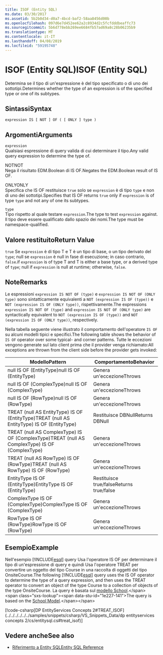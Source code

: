 ```yaml
---
title: ISOF (Entity SQL)
ms.date: 03/30/2017
ms.assetid: 5b2b0d34-d0a7-4bcd-baf2-58aa8456d00b
ms.openlocfilehash: 097d6e7d452ee62a2c8934d2c5fcfdddbeaffc73
ms.sourcegitcommit: 5b6d778ebb269ee6684fb57ad69a8c28b06235b9
ms.translationtype: MT
ms.contentlocale: it-IT
ms.lasthandoff: 04/08/2019
ms.locfileid: "59195748"
---
```

# <a name="isof-entity-sql"></a><span data-ttu-id="1e227-102">ISOF (Entity SQL)</span><span class="sxs-lookup"><span data-stu-id="1e227-102">ISOF (Entity SQL)</span></span>
<span data-ttu-id="1e227-103">Determina se il tipo di un'espressione è del tipo specificato o di uno dei sottotipi.</span><span class="sxs-lookup"><span data-stu-id="1e227-103">Determines whether the type of an expression is of the specified type or one of its subtypes.</span></span>  
  
## <a name="syntax"></a><span data-ttu-id="1e227-104">Sintassi</span><span class="sxs-lookup"><span data-stu-id="1e227-104">Syntax</span></span>  
  
```  
expression IS [ NOT ] OF ( [ ONLY ] type )  
```  
  
## <a name="arguments"></a><span data-ttu-id="1e227-105">Argomenti</span><span class="sxs-lookup"><span data-stu-id="1e227-105">Arguments</span></span>  
 `expression`  
 <span data-ttu-id="1e227-106">Qualsiasi espressione di query valida di cui determinare il tipo.</span><span class="sxs-lookup"><span data-stu-id="1e227-106">Any valid query expression to determine the type of.</span></span>  
  
 <span data-ttu-id="1e227-107">NOT</span><span class="sxs-lookup"><span data-stu-id="1e227-107">NOT</span></span>  
 <span data-ttu-id="1e227-108">Nega il risultato EDM.Boolean di IS OF.</span><span class="sxs-lookup"><span data-stu-id="1e227-108">Negates the EDM.Boolean result of IS OF.</span></span>  
  
 <span data-ttu-id="1e227-109">ONLY</span><span class="sxs-lookup"><span data-stu-id="1e227-109">ONLY</span></span>  
 <span data-ttu-id="1e227-110">Specifica che IS OF restituisce `true` solo se `expression` è di tipo `type` e non di uno dei sottotipi.</span><span class="sxs-lookup"><span data-stu-id="1e227-110">Specifies that IS OF returns `true` only if `expression` is of type `type` and not any of one its subtypes.</span></span>  
  
 `type`  
 <span data-ttu-id="1e227-111">Tipo rispetto al quale testare `expression`.</span><span class="sxs-lookup"><span data-stu-id="1e227-111">The type to test `expression` against.</span></span> <span data-ttu-id="1e227-112">Il tipo deve essere qualificato dallo spazio dei nomi.</span><span class="sxs-lookup"><span data-stu-id="1e227-112">The type must be namespace-qualified.</span></span>  
  
## <a name="return-value"></a><span data-ttu-id="1e227-113">Valore restituito</span><span class="sxs-lookup"><span data-stu-id="1e227-113">Return Value</span></span>  
 `true` <span data-ttu-id="1e227-114">Se `expression` è di tipo T e T è un tipo di base, o un tipo derivato del `type`; null se `expression` è null in fase di esecuzione; in caso contrario, `false`.</span><span class="sxs-lookup"><span data-stu-id="1e227-114">if `expression` is of type T and T is either a base type, or a derived type of `type`; null if `expression` is null at runtime; otherwise, `false`.</span></span>  
  
## <a name="remarks"></a><span data-ttu-id="1e227-115">Note</span><span class="sxs-lookup"><span data-stu-id="1e227-115">Remarks</span></span>  
 <span data-ttu-id="1e227-116">Le espressioni `expression IS NOT OF (type)` e `expression IS NOT OF (ONLY type)` sono sintatticamente equivalenti a `NOT (expression IS OF (type))` e `NOT (expression IS OF (ONLY type))`, rispettivamente.</span><span class="sxs-lookup"><span data-stu-id="1e227-116">The expressions `expression IS NOT OF (type)` and `expression IS NOT OF (ONLY type)` are syntactically equivalent to `NOT (expression IS OF (type))` and `NOT (expression IS OF (ONLY type))`, respectively.</span></span>  
  
 <span data-ttu-id="1e227-117">Nella tabella seguente viene illustrato il comportamento dell'operatore `IS OF` su alcuni modelli tipici e specifici.</span><span class="sxs-lookup"><span data-stu-id="1e227-117">The following table shows the behavior of `IS OF` operator over some typical- and corner patterns.</span></span> <span data-ttu-id="1e227-118">Tutte le eccezioni vengono generate sul lato client prima che il provider venga richiamato:</span><span class="sxs-lookup"><span data-stu-id="1e227-118">All exceptions are thrown from the client side before the provider gets invoked:</span></span>  
  
|<span data-ttu-id="1e227-119">Modello</span><span class="sxs-lookup"><span data-stu-id="1e227-119">Pattern</span></span>|<span data-ttu-id="1e227-120">Comportamento</span><span class="sxs-lookup"><span data-stu-id="1e227-120">Behavior</span></span>|  
|-------------|--------------|  
|<span data-ttu-id="1e227-121">null IS OF (EntityType)</span><span class="sxs-lookup"><span data-stu-id="1e227-121">null IS OF (EntityType)</span></span>|<span data-ttu-id="1e227-122">Genera un'eccezione</span><span class="sxs-lookup"><span data-stu-id="1e227-122">Throws</span></span>|  
|<span data-ttu-id="1e227-123">null IS OF (ComplexType)</span><span class="sxs-lookup"><span data-stu-id="1e227-123">null IS OF (ComplexType)</span></span>|<span data-ttu-id="1e227-124">Genera un'eccezione</span><span class="sxs-lookup"><span data-stu-id="1e227-124">Throws</span></span>|  
|<span data-ttu-id="1e227-125">null IS OF (RowType)</span><span class="sxs-lookup"><span data-stu-id="1e227-125">null IS OF (RowType)</span></span>|<span data-ttu-id="1e227-126">Genera un'eccezione</span><span class="sxs-lookup"><span data-stu-id="1e227-126">Throws</span></span>|  
|<span data-ttu-id="1e227-127">TREAT (null AS EntityType) IS OF (EntityType)</span><span class="sxs-lookup"><span data-stu-id="1e227-127">TREAT (null AS EntityType) IS OF (EntityType)</span></span>|<span data-ttu-id="1e227-128">Restituisce DBNull</span><span class="sxs-lookup"><span data-stu-id="1e227-128">Returns DBNull</span></span>|  
|<span data-ttu-id="1e227-129">TREAT (null AS ComplexType) IS OF (ComplexType)</span><span class="sxs-lookup"><span data-stu-id="1e227-129">TREAT (null AS ComplexType) IS OF (ComplexType)</span></span>|<span data-ttu-id="1e227-130">Genera un'eccezione</span><span class="sxs-lookup"><span data-stu-id="1e227-130">Throws</span></span>|  
|<span data-ttu-id="1e227-131">TREAT (null AS RowType) IS OF (RowType)</span><span class="sxs-lookup"><span data-stu-id="1e227-131">TREAT (null AS RowType) IS OF (RowType)</span></span>|<span data-ttu-id="1e227-132">Genera un'eccezione</span><span class="sxs-lookup"><span data-stu-id="1e227-132">Throws</span></span>|  
|<span data-ttu-id="1e227-133">EntityType IS OF (EntityType)</span><span class="sxs-lookup"><span data-stu-id="1e227-133">EntityType IS OF (EntityType)</span></span>|<span data-ttu-id="1e227-134">Restituisce true/false</span><span class="sxs-lookup"><span data-stu-id="1e227-134">Returns true/false</span></span>|  
|<span data-ttu-id="1e227-135">ComplexType IS OF (ComplexType)</span><span class="sxs-lookup"><span data-stu-id="1e227-135">ComplexType IS OF (ComplexType)</span></span>|<span data-ttu-id="1e227-136">Genera un'eccezione</span><span class="sxs-lookup"><span data-stu-id="1e227-136">Throws</span></span>|  
|<span data-ttu-id="1e227-137">RowType IS OF (RowType)</span><span class="sxs-lookup"><span data-stu-id="1e227-137">RowType IS OF (RowType)</span></span>|<span data-ttu-id="1e227-138">Genera un'eccezione</span><span class="sxs-lookup"><span data-stu-id="1e227-138">Throws</span></span>|  
  
## <a name="example"></a><span data-ttu-id="1e227-139">Esempio</span><span class="sxs-lookup"><span data-stu-id="1e227-139">Example</span></span>  
 <span data-ttu-id="1e227-140">Nell'esempio [!INCLUDE[esql](../../../../../../includes/esql-md.md)] query Usa l'operatore IS OF per determinare il tipo di un'espressione di query e quindi Usa l'operatore TREAT per convertire un oggetto del tipo Course in una raccolta di oggetti del tipo OnsiteCourse.</span><span class="sxs-lookup"><span data-stu-id="1e227-140">The following [!INCLUDE[esql](../../../../../../includes/esql-md.md)] query uses the IS OF operator to determine the type of a query expression, and then uses the TREAT operator to convert an object of the type Course to a collection of objects of the type OnsiteCourse.</span></span> <span data-ttu-id="1e227-141">La query è basata sul [modello School](https://docs.microsoft.com/previous-versions/dotnet/netframework-4.0/bb896300(v=vs.100)).</span><span class="sxs-lookup"><span data-stu-id="1e227-141">The query is based on the [School Model](https://docs.microsoft.com/previous-versions/dotnet/netframework-4.0/bb896300(v=vs.100)).</span></span>  
  
 [!code-csharp[DP EntityServices Concepts 2#TREAT_ISOF](../../../../../../samples/snippets/csharp/VS_Snippets_Data/dp entityservices concepts 2/cs/entitysql.cs#treat_isof)]  
  
## <a name="see-also"></a><span data-ttu-id="1e227-142">Vedere anche</span><span class="sxs-lookup"><span data-stu-id="1e227-142">See also</span></span>

- [<span data-ttu-id="1e227-143">Riferimento a Entity SQL</span><span class="sxs-lookup"><span data-stu-id="1e227-143">Entity SQL Reference</span></span>](../../../../../../docs/framework/data/adonet/ef/language-reference/entity-sql-reference.md)
